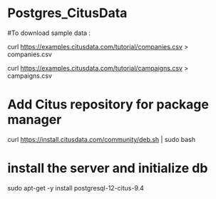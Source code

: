 ﻿# Postgres_CitusData

#To download sample data :

curl https://examples.citusdata.com/tutorial/companies.csv > companies.csv 

curl https://examples.citusdata.com/tutorial/campaigns.csv > campaigns.csv


# Add Citus repository for package manager
curl https://install.citusdata.com/community/deb.sh | sudo bash

# install the server and initialize db
sudo apt-get -y install postgresql-12-citus-9.4




